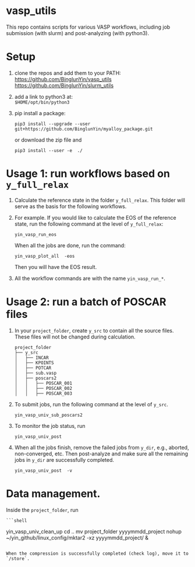 # vasp_utils 

This repo contains scripts for various VASP workflows, including job submission (with slurm) and post-analyzing (with python3). 



# Setup

1. clone the repos and add them to your PATH:     
   https://github.com/BinglunYin/vasp_utils    
   https://github.com/BinglunYin/slurm_utils    

1. add a link to python3 at:  
   `$HOME/opt/bin/python3`

1. pip install a package:     
   ```shell
   pip3 install --upgrade --user   git+https://github.com/BinglunYin/myalloy_package.git  
   ```
   or download the zip file and 
   ```shell
   pip3 install --user -e  ./   
   ```






# Usage 1: run workflows based on `y_full_relax` 

1. Calculate the reference state in the folder `y_full_relax`. This folder will serve as the basis for the following workflows.  

1. For example. If you would like to calculate the EOS of the reference state, run the following command at the level of `y_full_relax`:    
    ```shell
    yin_vasp_run_eos
    ```

    When all the jobs are done, run the command:    
    ```shell
    yin_vasp_plot_all  -eos 
    ```

   Then you will have the EOS result.   
   
1. All the workflow commands are with the name `yin_vasp_run_*`.
   



# Usage 2: run a batch of POSCAR files 


1. In your `project_folder`, create `y_src` to contain all the source files. These files will not be changed during calculation. 

   ```shell
   project_folder
   ├── y_src
   │   ├── INCAR
   │   ├── KPOINTS
   │   ├── POTCAR
   │   ├── sub.vasp
   │   ├── poscars2
   │   │   ├── POSCAR_001 
   │   │   ├── POSCAR_002 
   │   │   ├── POSCAR_003 
   ```

   
1. To submit jobs, run the following command at the level of `y_src`.   
    
    ```shell
    yin_vasp_univ_sub_poscars2
    ```

1. To monitor the job status, run

    ```shell
    yin_vasp_univ_post
    ```

1. When all the jobs finish, remove the failed jobs from `y_dir`, e.g., aborted, non-converged, etc.
   Then post-analyze and make sure all the remaining jobs in `y_dir` are successfully completed.

    ```shell
    yin_vasp_univ_post  -v  
    ```


# Data management.

Inside the `project_folder`, run

    ```shell
   yin_vasp_univ_clean_up
   cd ..
   mv  project_folder  yyyymmdd_project 
   nohup  ~/yin_github/linux_config/mktar2  -xz  yyyymmdd_project/  &
   ```

When the compression is successfully completed (check log), move it to `/store`.



